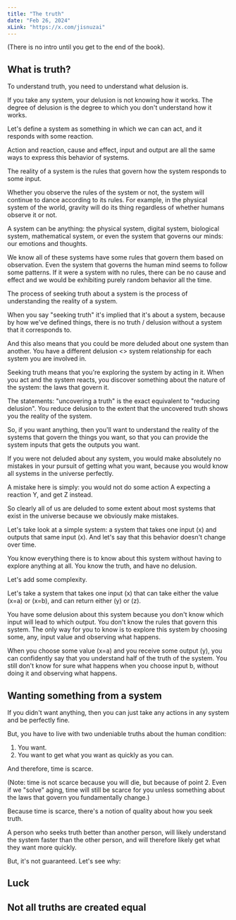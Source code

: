 ```yaml
---
title: "The truth"
date: "Feb 26, 2024"
xLink: "https://x.com/jisnuzai"
---
```


(There is no intro until you get to the end of the book).

## What is truth?

To understand truth, you need to understand what delusion is.

If you take any system, your delusion is not knowing how it works. The degree of delusion is the degree to which you don't understand how it works.

Let's define a system as something in which we can can act, and it responds with some reaction.

Action and reaction, cause and effect, input and output are all the same ways to express this behavior of systems.

The reality of a system is the rules that govern how the system responds to some input.

Whether you observe the rules of the system or not, the system will continue to dance according to its rules. For example, in the physical system of the world, gravity will do its thing regardless of whether humans observe it or not.

A system can be anything: the physical system, digital system, biological system, mathematical system, or even the system that governs our minds: our emotions and thoughts.

We know all of these systems have some rules that govern them based on observation. Even the system that governs the human mind seems to follow some patterns. If it were a system with no rules, there can be no cause and effect and we would be exhibiting purely random behavior all the time.

The process of seeking truth about a system is the process of understanding the reality of a system.

When you say "seeking truth" it's implied that it's about a system, because by how we've defined things, there is no truth / delusion without a system that it corresponds to.

And this also means that you could be more deluded about one system than another. You have a different delusion <> system relationship for each system you are involved in.

Seeking truth means that you're exploring the system by acting in it. When you act and the system reacts, you discover something about the nature of the system: the laws that govern it.

The statements: "uncovering a truth" is the exact equivalent to "reducing delusion". You reduce delusion to the extent that the uncovered truth shows you the reality of the system.

So, if you want anything, then you'll want to understand the reality of the systems that govern the things you want, so that you can provide the system inputs that gets the outputs you want.

If you were not deluded about any system, you would make absolutely no mistakes in your pursuit of getting what you want, because you would know all systems in the universe perfectly.

A mistake here is simply: you would not do some action A expecting a reaction Y, and get Z instead.

So clearly all of us are deluded to some extent about most systems that exist in the universe because we obviously make mistakes.

Let's take look at a simple system: a system that takes one input (x) and outputs that same input (x). And let's say that this behavior doesn't change over time.

You know everything there is to know about this system without having to explore anything at all. You know the truth, and have no delusion.

Let's add some complexity.

Let's take a system that takes one input (x) that can take either the value (x=a) or (x=b), and can return either (y) or (z).

You have some delusion about this system because you don't know which input will lead to which output. You don't know the rules that govern this system. The only way for you to know is to explore this system by choosing some, any, input value and observing what happens.

When you choose some value (x=a) and you receive some output (y), you can confidently say that you understand half of the truth of the system. You still don't know for sure what happens when you choose input b, without doing it and observing what happens.

## Wanting something from a system

If you didn't want anything, then you can just take any actions in any system and be perfectly fine.

But, you have to live with two undeniable truths about the human condition:

1. You want.
2. You want to get what you want as quickly as you can.

And therefore, time is scarce.

(Note: time is not scarce because you will die, but because of point 2. Even if we "solve" aging, time will still be scarce for you unless something about the laws that govern you fundamentally change.)

Because time is scarce, there's a notion of quality about how you seek truth.

A person who seeks truth better than another person, will likely understand the system faster than the other person, and will therefore likely get what they want more quickly.

But, it's not guaranteed. Let's see why:

## Luck

## Not all truths are created equal
